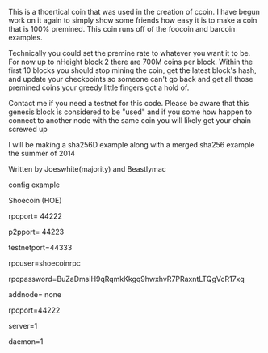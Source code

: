 This is a thoertical coin that was used in the creation of ccoin. I have begun work on it again to simply show some friends how easy it is to make a coin that is 100% premined. This coin runs off of the foocoin and barcoin examples.

Technically you could set the premine rate to whatever you want it to be. For now up to nHeight block 2 there are 700M coins per block. Within the first 10 blocks you should stop mining the coin, get the latest block's hash, and update your checkpoints so someone can't go back and get all those premined coins your greedy little fingers got a hold of.

Contact me if you need a testnet for this code. Please be aware that this genesis block is considered to be "used" and if you some how happen to connect to another node with the same coin you will likely get your chain screwed up


I will be making a sha256D example along with a merged sha256 example the summer of 2014

Written by Joeswhite(majority) and Beastlymac

config example

Shoecoin (HOE)

rpcport= 44222

p2pport= 44223

testnetport=44333



rpcuser=shoecoinrpc

rpcpassword=BuZaDmsiH9qRqmkKkgq9hwxhvR7PRaxntLTQgVcR17xq

addnode= none

rpcport=44222

server=1

daemon=1
